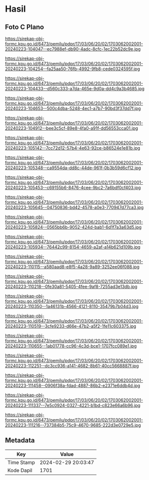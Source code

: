 # Hasil

## Foto C Plano

https://sirekap-obj-formc.kpu.go.id/6473/pemilu/pdpr/17/03/06/20/02/1703062002001-20240223-104047--ec7988ef-db90-4adc-8cfc-1ec22b52dc9e.jpg

https://sirekap-obj-formc.kpu.go.id/6473/pemilu/pdpr/17/03/06/20/02/1703062002001-20240223-104254--fa25aa50-76fb-4992-9fb8-cede0324595f.jpg

https://sirekap-obj-formc.kpu.go.id/6473/pemilu/pdpr/17/03/06/20/02/1703062002001-20240223-104433--d560c333-a7da-465e-9d0a-dd4c9a3b4685.jpg

https://sirekap-obj-formc.kpu.go.id/6473/pemilu/pdpr/17/03/06/20/02/1703062002001-20240223-104653--500c4dba-5248-4ec1-a7b7-90bd3f37dd7f.jpg

https://sirekap-obj-formc.kpu.go.id/6473/pemilu/pdpr/17/03/06/20/02/1703062002001-20240223-104912--bee3c5cf-89e8-4fa0-a91f-dd56553cca01.jpg

https://sirekap-obj-formc.kpu.go.id/6473/pemilu/pdpr/17/03/06/20/02/1703062002001-20240223-105142--7cc72d12-57b4-4e63-92ce-b86524e1e81b.jpg

https://sirekap-obj-formc.kpu.go.id/6473/pemilu/pdpr/17/03/06/20/02/1703062002001-20240223-105348--ca9554da-dd8c-44de-961f-0b3b59d6cf12.jpg

https://sirekap-obj-formc.kpu.go.id/6473/pemilu/pdpr/17/03/06/20/02/1703062002001-20240223-105453--c69155b6-8476-4cee-9bc2-7a6bdf0cf403.jpg

https://sirekap-obj-formc.kpu.go.id/6473/pemilu/pdpr/17/03/06/20/02/1703062002001-20240223-105645--04750836-bd42-4578-a0e3-770947d77ca3.jpg

https://sirekap-obj-formc.kpu.go.id/6473/pemilu/pdpr/17/03/06/20/02/1703062002001-20240223-105824--0565bb6b-9052-424d-bab1-6d1f7a3a63d5.jpg

https://sirekap-obj-formc.kpu.go.id/6473/pemilu/pdpr/17/03/06/20/02/1703062002001-20240223-105934--76442c99-8154-4659-a2af-a14b621d109b.jpg

https://sirekap-obj-formc.kpu.go.id/6473/pemilu/pdpr/17/03/06/20/02/1703062002001-20240223-110115--a580aad8-e8f5-4a28-9a89-3252ee06f088.jpg

https://sirekap-obj-formc.kpu.go.id/6473/pemilu/pdpr/17/03/06/20/02/1703062002001-20240223-110218--0fe30a81-5405-4fee-9af8-7255ad3e13db.jpg

https://sirekap-obj-formc.kpu.go.id/6473/pemilu/pdpr/17/03/06/20/02/1703062002001-20240223-110350--1a46131b-4566-4121-8110-35479b7b04d3.jpg

https://sirekap-obj-formc.kpu.go.id/6473/pemilu/pdpr/17/03/06/20/02/1703062002001-20240223-110519--3cfe9233-d66e-47b2-a5f2-1fe11c603375.jpg

https://sirekap-obj-formc.kpu.go.id/6473/pemilu/pdpr/17/03/06/20/02/1703062002001-20240223-110655--1ab01778-cc96-4c3d-bce1-1707fcc089e1.jpg

https://sirekap-obj-formc.kpu.go.id/6473/pemilu/pdpr/17/03/06/20/02/1703062002001-20240223-112251--dc3cc936-a141-4682-8b61-40cc5668887f.jpg

https://sirekap-obj-formc.kpu.go.id/6473/pemilu/pdpr/17/03/06/20/02/1703062002001-20240223-111458--0906f38a-fdad-4887-86b2-e2371e6ddb4d.jpg

https://sirekap-obj-formc.kpu.go.id/6473/pemilu/pdpr/17/03/06/20/02/1703062002001-20240223-111337--7e5c0924-0327-4221-b1bd-c823e66a6b96.jpg

https://sirekap-obj-formc.kpu.go.id/6473/pemilu/pdpr/17/03/06/20/02/1703062002001-20240223-111216--737384b5-75c9-4670-9685-222d3e0729e5.jpg


## Metadata

| Key        | Value               |
| ---------- | ------------------- |
| Time Stamp | 2024-02-29 20:03:47 |
| Kode Dapil | 1701                |



